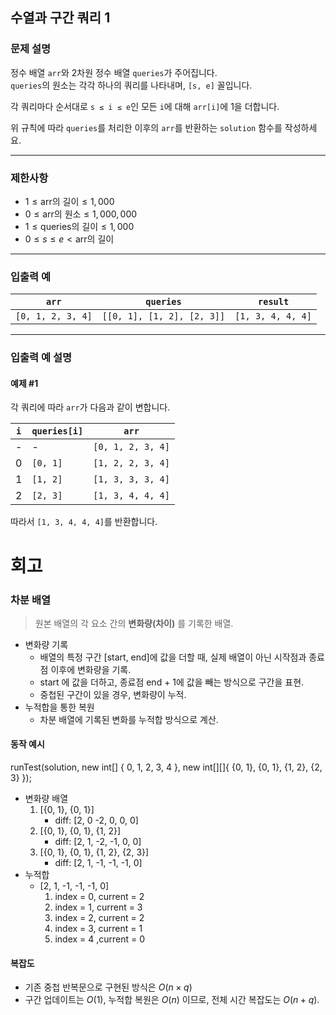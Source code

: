 ## 수열과 구간 쿼리 1

### 문제 설명
정수 배열 `arr`와 2차원 정수 배열 `queries`가 주어집니다.  
`queries`의 원소는 각각 하나의 쿼리를 나타내며, `[s, e]` 꼴입니다.

각 쿼리마다 순서대로 `s ≤ i ≤ e`인 모든 `i`에 대해 `arr[i]`에 1을 더합니다.

위 규칙에 따라 `queries`를 처리한 이후의 `arr`를 반환하는 `solution` 함수를 작성하세요.

---

### 제한사항
- $1 \leq \text{arr의 길이} \leq 1,000$
- $0 \leq \text{arr의 원소} \leq 1,000,000$
- $1 \leq \text{queries의 길이} \leq 1,000$
- $0 \leq s \leq e < \text{arr의 길이}$

---

### 입출력 예

| `arr`             | `queries`                  | `result`          |
|-------------------|----------------------------|-------------------|
| `[0, 1, 2, 3, 4]` | `[[0, 1], [1, 2], [2, 3]]` | `[1, 3, 4, 4, 4]` |

---

### 입출력 예 설명

#### 예제 #1
각 쿼리에 따라 `arr`가 다음과 같이 변합니다.

| `i` | `queries[i]` | `arr`             |
|-----|--------------|-------------------|
| -   | -            | `[0, 1, 2, 3, 4]` |
| 0   | `[0, 1]`     | `[1, 2, 2, 3, 4]` |
| 1   | `[1, 2]`     | `[1, 3, 3, 3, 4]` |
| 2   | `[2, 3]`     | `[1, 3, 4, 4, 4]` |

따라서 `[1, 3, 4, 4, 4]`를 반환합니다.
# 회고
### 차분 배열
> 원본 배열의 각 요소 간의 **변화량(차이)** 를 기록한 배열. 
- 변화량 기록
   - 배열의 특정 구간 [start, end]에 값을 더할 때, 실제 배열이 아닌 시작점과 종료점 이후에 변화량을 기록.
   - start 에 값을 더하고, 종료점 end + 1에 값을 빼는 방식으로 구간을 표현.
   - 중첩된 구간이 있을 경우, 변화량이 누적.
- 누적합을 통한 복원 
   - 차분 배열에 기록된 변화를 누적합 방식으로 계산.
#### 동작 예시
runTest(solution, new int[] { 0, 1, 2, 3, 4 }, new int[][]{ {0, 1}, {0, 1}, {1, 2}, {2, 3} });
- 변화량 배열
  1. [{0, 1}, {0, 1}]
     - diff: [2, 0 -2, 0, 0, 0]
  2. [{0, 1}, {0, 1}, {1, 2}]
     - diff: [2, 1, -2, -1, 0, 0] 
  3. [{0, 1}, {0, 1}, {1, 2}, {2, 3}]
     - diff: [2, 1, -1, -1, -1, 0]
- 누적합 
  - [2, 1, -1, -1, -1, 0]
    1. index = 0, current = 2
    2. index = 1, current = 3
    3. index = 2, current = 2
    4. index = 3, current = 1
    5. index = 4 ,current = 0
#### 복잡도
- 기존 중첩 반복문으로 구현된 방식은 $O(n × q)$
- 구간 업데이트는 $O(1)$, 누적합 복원은 $O(n)$ 이므로, 전체 시간 복잡도는 $O(n + q)$.
